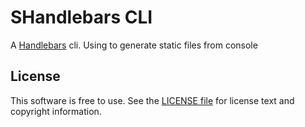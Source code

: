 SHandlebars CLI
==================

A [Handlebars][] cli. Using to generate static files from console

[Handlebars]: https://github.com/handlebars-lang/handlebars.js

License
-------

This software is free to use. See the [LICENSE file][] for license text and copyright information.


[LICENSE file]: https://github.com/CatOnDrugs/shandlebars-cli/blob/master/LICENSE